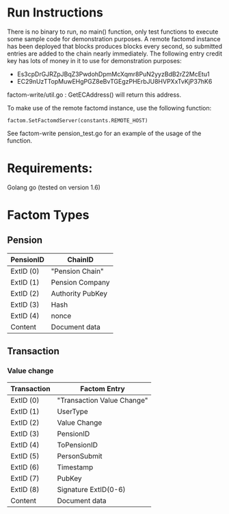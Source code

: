 # Run Instructions

There is no binary to run, no main() function, only test functions to execute some sample code for demonstration purposes.
A remote factomd instance has been deployed that blocks produces blocks every second, so submitted entries are added to the chain nearly immediately.
The following entry credit key has lots of money in it to use for demonstration purposes:

- Es3cpDrGJRZpJBqZ3PwdohDpmMcXqmr8PuN2yyzBdB2rZ2McEtu1
- EC29nUzTTopMuwEHgPGZ8eBvTGEgzPHErbJU8HVPXxTvKjP37hK6

factom-write/util.go : GetECAddress() will return this address.

To make use of the remote factomd instance, use the following function:

```
factom.SetFactomdServer(constants.REMOTE_HOST)
```

See factom-write pension_test.go for an example of the usage of the function.

# Requirements:

Golang go (tested on version 1.6)

# Factom Types

## Pension

| PensionID|ChainID|
|---|---|
|ExtID (0)|"Pension Chain"|
|ExtID (1)|Pension Company|
|ExtID (2)|Authority PubKey|
|ExtID (3)|Hash|
|ExtID (4)| nonce |
|Content|Document data

## Transaction

### Value change

| Transaction|Factom Entry|
|---|---|
|ExtID (0)|"Transaction Value Change"|
|ExtID (1)|UserType|
|ExtID (2)|Value Change|
|ExtID (3)|PensionID|
|ExtID (4)|ToPensionID|
|ExtID (5)|PersonSubmit|
|ExtID (6)|Timestamp|
|ExtID (7)|PubKey|
|ExtID (8)|Signature ExtID(0-6)|
|Content|Document data
